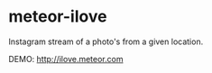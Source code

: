 meteor-ilove
============

Instagram stream of a photo's from a given location.

DEMO: http://ilove.meteor.com